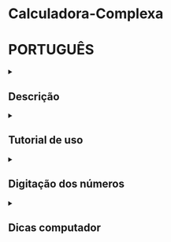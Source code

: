 # Calculadora-Complexa

# PORTUGUÊS

<details>
<summary><h2>Descrição</h2></summary>
<p> Calculadora Complexa para cálculos de engenharia. Foi criada com intuito de ajudar estudantes da engenharia - em especial da engenharia elétrica - a resolver sistemas numéricos lineares que envolvem números complexos.</p>
<p>Tendo em vista a grande recorrência do uso de sistemas complexos, esta calculadora visa facilitar a resolução de atividades, problemas e trabalhos do curso. O publico alvo deste projeto são alunos de engenharias, matemática, física ou áreas afins em qualquer nível de graduação e entusiastas, programadores.</p>
</details>
<details>
<summary><h2>Tutorial de uso</h2></summary>
<h3> O uso do programa é de fácil entendimento, tomam-se os seguintes passos: </h3>
<p> 1) Tendo um sistema linear complexo, define-se o tamanho do sistema, que pode ser 1x1 a 5x5. Este tamanho será a ordem da matriz dos coeficientes, matriz A do sistema <strong>A.X = B</strong>. </p>
<p> 2) Após enviar, deve-se digitar os números de cada matriz. Nesse momento é possível também alterar a forma complexa adotada nos termos cada matriz, tendo disponíveis formas <em>Retangular</em> e <em>Polar</em>. </p>
<p> 3) Envie a matriz, espere, e veja os resultados nas variáveis X mostradas. É possível selecionar um número de casas decimais para os resultados, basta selecionar <em>Padrão</em>, escolher e clicar no botão de enviar. </p>
</details>
<details>
<summary><h2>Digitação dos números</h2></summary>
<h3> Formas possíveis de digitação: </h3>

| Tipo | Simbologia | Exemplo |
|-----:|------------|---------|
| Positivo | + (opcional) | +83 ou 83 |
| Negativo | - | -15 |
| Decimal | . ou , | 1,92 ou 1.92 |
| Potência de 10 | e[expoente]| 5e-2 = 0.05 |
| Misturando |  | -500,2e-3 = -0.5002 |

</details>
<details>
<summary><h2>Dicas computador</h2></summary>
<h3>Além de utilizar um mouse para navegar até um elemento e clicar sobre ele, também é possível utilizar o teclado.</h3>
<p> Utilize <code>tab</code> ´para selecionar o próximo elemento e <code>shift</code>+<code>tab</code> para retornar ao anterior. </p>
<p> Pressionar <code>enter</enter> executa um botão ou abre uma seleção de opções. </p>
<p> Utilize <code>enter</code> para selecionar uma opção, navegando por elas com as <code>setas</code> do teclado. </p>
</details>
